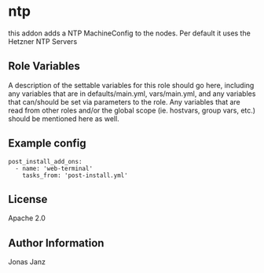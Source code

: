 ntp
=========

this addon adds a NTP MachineConfig to the nodes. Per default it uses the Hetzner NTP Servers

Role Variables
--------------

A description of the settable variables for this role should go here, including any variables that are in defaults/main.yml, vars/main.yml, and any variables that can/should be set via parameters to the role. Any variables that are read from other roles and/or the global scope (ie. hostvars, group vars, etc.) should be mentioned here as well.

Example config
----------------

```
post_install_add_ons:
  - name: 'web-terminal'
    tasks_from: 'post-install.yml'
```

License
-------

Apache 2.0

Author Information
------------------

Jonas Janz